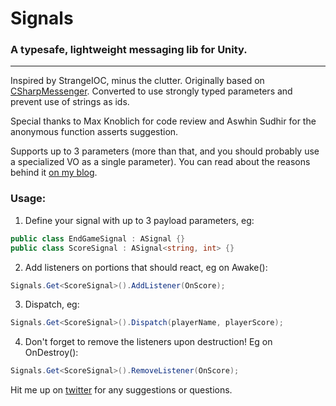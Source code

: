 # Signals
### A typesafe, lightweight messaging lib for Unity.
---
Inspired by StrangeIOC, minus the clutter.
Originally based on [CSharpMessenger](http://wiki.unity3d.com/index.php/CSharpMessenger_Extended).
Converted to use strongly typed parameters and prevent use of strings as ids.

Special thanks to Max Knoblich for code review and Aswhin Sudhir for the anonymous function asserts suggestion.

Supports up to 3 parameters (more than that, and you should probably use a specialized VO as a single parameter).
You can read about the reasons behind it [on my blog](http://yankooliveira.com/index.php/2018/01/15/signals).

### Usage:
1) Define your signal with up to 3 payload parameters, eg:
```c#
public class EndGameSignal : ASignal {}
public class ScoreSignal : ASignal<string, int> {}
```
2) Add listeners on portions that should react, eg on Awake():
```c#
Signals.Get<ScoreSignal>().AddListener(OnScore);
```
3) Dispatch, eg:
```c#
Signals.Get<ScoreSignal>().Dispatch(playerName, playerScore);
```
4) Don't forget to remove the listeners upon destruction! Eg on OnDestroy():
```c#
Signals.Get<ScoreSignal>().RemoveListener(OnScore);
```

Hit me up on [twitter](https://twitter.com/yankooliveira) for any suggestions or questions.
